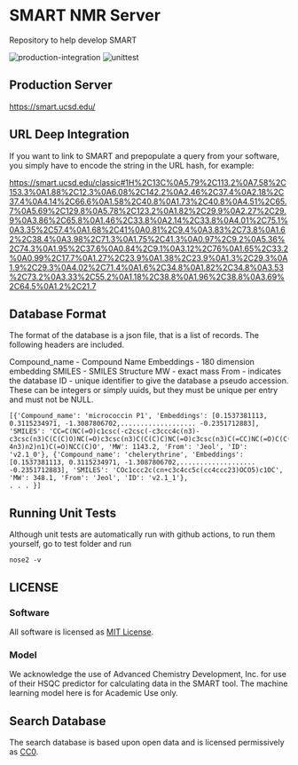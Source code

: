 # SMART NMR Server

Repository to help develop SMART 

![production-integration](https://github.com/mwang87/SMART_NMR/workflows/production-integration/badge.svg)
![unittest](https://github.com/mwang87/SMART_NMR/workflows/unittest/badge.svg)


## Production Server 

https://smart.ucsd.edu/

## URL Deep Integration

If you want to link to SMART and prepopulate a query from your software, you simply have to encode the string in the URL hash, for example:

https://smart.ucsd.edu/classic#1H%2C13C%0A5.79%2C113.2%0A7.58%2C153.3%0A1.88%2C12.3%0A6.08%2C142.2%0A2.46%2C37.4%0A2.18%2C37.4%0A4.14%2C66.6%0A1.58%2C40.8%0A1.73%2C40.8%0A4.51%2C65.7%0A5.69%2C129.8%0A5.78%2C123.2%0A1.82%2C29.9%0A2.27%2C29.9%0A3.86%2C65.8%0A1.46%2C33.8%0A2.14%2C33.8%0A4.01%2C75.1%0A3.35%2C57.4%0A1.68%2C41%0A0.81%2C9.4%0A3.83%2C73.8%0A1.62%2C38.4%0A3.98%2C71.3%0A1.75%2C41.3%0A0.97%2C9.2%0A5.36%2C74.3%0A1.95%2C37.6%0A0.84%2C9.1%0A3.12%2C76%0A1.65%2C33.2%0A0.99%2C17.7%0A1.27%2C23.9%0A1.38%2C23.9%0A1.3%2C29.3%0A1.9%2C29.3%0A4.02%2C71.4%0A1.6%2C34.8%0A1.82%2C34.8%0A3.53%2C73.2%0A3.33%2C55.2%0A1.18%2C38.8%0A1.96%2C38.8%0A3.69%2C64.5%0A1.2%2C21.7

## Database Format

The format of the database is a json file, that is a list of records. The following headers are included.

Compound_name - Compound Name
Embeddings - 180 dimension embedding
SMILES - SMILES Structure
MW - exact mass
From - indicates the database
ID - unique identifier to give the database a pseudo accession. These can be integers or simply uuids, but they must be unique per entry and must not be NULL.

```
[{'Compound_name': 'micrococcin P1', 'Embeddings': [0.1537381113, 0.3115234971, -1.3087806702,................... -0.2351712883], 'SMILES': 'CC=C(NC(=O)c1csc(-c2csc(-c3ccc4c(n3)-c3csc(n3)C(C(C)O)NC(=O)c3csc(n3)C(C(C)C)NC(=O)c3csc(n3)C(=CC)NC(=O)C(C(C)O)NC(=O)c3csc-4n3)n2)n1)C(=O)NCC(C)O', 'MW': 1143.2, 'From': 'Jeol', 'ID': 'v2.1_0'}, {'Compound_name': 'chelerythrine', 'Embeddings': [0.1537381113, 0.3115234971, -1.3087806702,................... -0.2351712883], 'SMILES': 'COc1ccc2c(cn+c3c4cc5c(cc4ccc23)OCO5)c1OC', 'MW': 348.1, 'From': 'Jeol', 'ID': 'v2.1_1'},
. . . }]
```

## Running Unit Tests

Although unit tests are automatically run with github actions, to run them yourself, go to test folder and run

```
nose2 -v
```

## LICENSE

### Software 

All software is licensed as [MIT License](https://opensource.org/licenses/MIT).

### Model 

We acknowledge the use of Advanced Chemistry Development, Inc. for use of their HSQC predictor for calculating data in the SMART tool. The machine learning model here is for Academic Use only.

## Search Database

The search database is based upon open data and is licensed permissively as [CC0](https://creativecommons.org/publicdomain/zero/1.0/).

